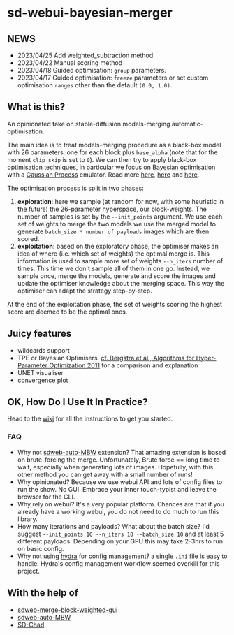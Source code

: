 # sd-webui-bayesian-merger

## NEWS

- 2023/04/25 Add weighted_subtraction method
- 2023/04/22 Manual scoring method
- 2023/04/18 Guided optimisation: `group` parameters.
- 2023/04/17 Guided optimisation: `freeze` parameters or set custom optimisation `ranges` other than the default `(0.0, 1.0)`.

## What is this?

An opinionated take on stable-diffusion models-merging automatic-optimisation.

The main idea is to treat models-merging procedure as a black-box model with 26 parameters: one for each block plus `base_alpha` (note that for the moment `clip_skip` is set to `0`).
We can then try to apply black-box optimisation techniques, in particular we focus on [Bayesian optimisation](https://en.wikipedia.org/wiki/Bayesian_optimization) with a [Gaussian Process](https://en.wikipedia.org/wiki/Gaussian_process) emulator.
Read more [here](https://github.com/fmfn/BayesianOptimization), [here](http://gaussianprocess.org) and [here](https://optimization.cbe.cornell.edu/index.php?title=Bayesian_optimization).

The optimisation process is split in two phases:
1. __exploration__: here we sample (at random for now, with some heuristic in the future) the 26-parameter hyperspace, our block-weights. The number of samples is set by the
`--init_points` argument. We use each set of weights to merge the two models we use the merged model to generate `batch_size * number of payloads` images which are then scored.
2. __exploitation__: based on the exploratory phase, the optimiser makes an idea of where (i.e. which set of weights) the optimal merge is.
This information is used to sample more set of weights `--n_iters` number of times. This time we don't sample all of them in one go. Instead, we sample once, merge the models,
generate and score the images and update the optimiser knowledge about the merging space. This way the optimiser can adapt the strategy step-by-step.

At the end of the exploitation phase, the set of weights scoring the highest score are deemed to be the optimal ones.

## Juicy features

- wildcards support
- TPE or Bayesian Optimisers. [cf. Bergstra et al., Algorithms for Hyper-Parameter Optimization 2011](http://papers.neurips.cc/paper/4443-algorithms-for-hyper-parameter-optimization.pdf) for a comparison and explanation
- UNET visualiser
- convergence plot

## OK, How Do I Use It In Practice?

Head to the [wiki](https://github.com/s1dlx/sd-webui-bayesian-merger/wiki/Home) for all the instructions to get you started.

### FAQ

- Why not [sdweb-auto-MBW](https://github.com/Xerxemi/sdweb-auto-MBW) extension? That amazing extension is based on brute-forcing the merge. Unfortunately, Brute force == long time to wait,
especially when generating lots of images. Hopefully, with this other method you can get away with a small number of runs!
- Why opinionated? Because we use webui API and lots of config files to run the show. No GUI. 
Embrace your inner touch-typist and leave the browser for the CLI.
- Why rely on webui? It's a very popular platform. Chances are that if you already have a working webui, you do not need to do much to run this library.
- How many iterations and payloads? What about the batch size? I'd suggest `--init_points 10 --n_iters 10 --batch_size 10` and at least 5 different payloads.
Depending on your GPU this may take 2-3hrs to run on basic config.
- Why not using [hydra](hydra.cc) for config management? a single `.ini` file is easy to handle. Hydra's config management workflow seemed overkill for this project.

## With the help of

- [sdweb-merge-block-weighted-gui](https://github.com/bbc-mc/sdweb-merge-block-weighted-gui)
- [sdweb-auto-MBW](https://github.com/Xerxemi/sdweb-auto-MBW)
- [SD-Chad](https://github.com/grexzen/SD-Chad.git)
